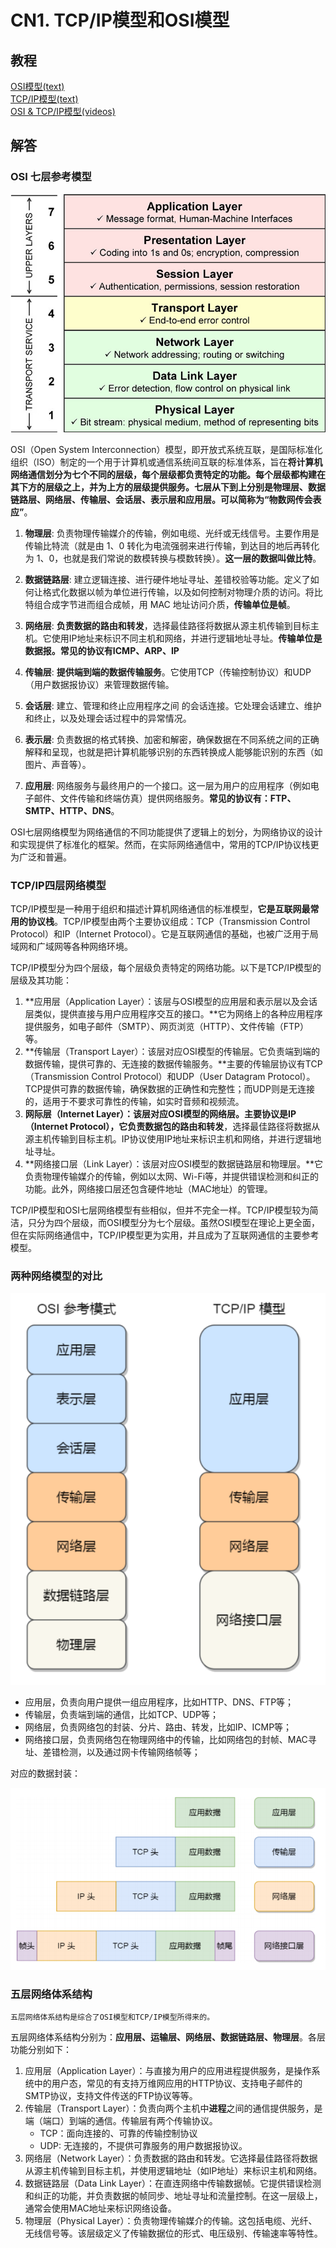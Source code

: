 # CN1. TCP/IP模型和OSI模型   
   

## 教程  
  
[OSI模型(text)](https://www.geeksforgeeks.org/open-systems-interconnection-model-osi/)  
[TCP/IP模型(text)](https://www.geeksforgeeks.org/tcp-ip-model/?ref=lbp)  
[OSI & TCP/IP模型(videos)](https://www.youtube.com/playlist?list=PLBbU9-SUUCwUyqvfypPAHWOaDr7Wz4P6t)  

  
## 解答  

### OSI 七层参考模型  
  
![alt text](image1-en.png)  
  
OSI（Open System Interconnection）模型，即开放式系统互联，是国际标准化组织（ISO）制定的⼀个用于计算机或通信系统间互联的标准体系，旨在**将计算机网络通信划分为七个不同的层级，每个层级都负责特定的功能。每个层级都构建在其下方的层级之上，并为上方的层级提供服务。七层从下到上分别是物理层、数据链路层、网络层、传输层、会话层、表示层和应用层。可以简称为“物数网传会表应”**。

1.  **物理层**: 负责物理传输媒介的传输，例如电缆、光纤或无线信号。主要作用是传输比特流（就是由 1、0 转化为电流强弱来进行传输，到达目的地后再转化为 1、0，也就是我们常说的数模转换与模数转换）。**这一层的数据叫做比特**。

2. **数据链路层**: 建立逻辑连接、进行硬件地址寻址、差错校验等功能。定义了如何让格式化数据以帧为单位进行传输，以及如何控制对物理介质的访问。将⽐特组合成字节进⽽组合成帧，用 MAC 地址访问介质，**传输单位是帧**。

3.  **网络层**:  **负责数据的路由和转发**，选择最佳路径将数据从源主机传输到目标主机。它使用IP地址来标识不同主机和网络，并进行逻辑地址寻址。**传输单位是数据报。常见的协议有ICMP、ARP、IP**

4.  **传输层**: **提供端到端的数据传输服务**。它使用TCP（传输控制协议）和UDP（用户数据报协议）来管理数据传输。

5. **会话层**: 建立、管理和终止应用程序之间 的会话连接。它处理会话建立、维护和终止，以及处理会话过程中的异常情况。

6. **表示层**: 负责数据的格式转换、加密和解密，确保数据在不同系统之间的正确解释和呈现，也就是把计算机能够识别的东西转换成⼈能够能识别的东西（如图⽚、声音等）。
 
7. **应用层**:  网络服务与最终用户的⼀个接口。这⼀层为用户的应用程序（例如电子邮件、文件传输和终端仿真）提供网络服务。**常见的协议有：FTP、SMTP、HTTP、DNS**。  
  
OSI七层网络模型为网络通信的不同功能提供了逻辑上的划分，为网络协议的设计和实现提供了标准化的框架。然⽽，在实际网络通信中，常用的TCP/IP协议栈更为⼴泛和普遍。 
  

### TCP/IP四层网络模型

TCP/IP模型是⼀种用于组织和描述计算机网络通信的标准模型，**它是互联网最常用的协议栈**。TCP/IP模型由两个主要协议组成：TCP（Transmission Control Protocol）和IP（Internet Protocol）。它是互联网通信的基础，也被⼴泛用于局域网和⼴域网等各种网络环境。  

TCP/IP模型分为四个层级，每个层级负责特定的网络功能。以下是TCP/IP模型的层级及其功能：  

1. **应用层（Application Layer）：该层与OSI模型的应用层和表示层以及会话层类似，提供直接与用户应用程序交互的接口。**它为网络上的各种应用程序提供服务，如电子邮件（SMTP）、网页浏览（HTTP）、文件传输（FTP）等。
2. **传输层（Transport Layer）：该层对应OSI模型的传输层。它负责端到端的数据传输，提供可靠的、无连接的数据传输服务。**主要的传输层协议有TCP（Transmission Control Protocol）和UDP（User Datagram Protocol）。TCP提供可靠的数据传输，确保数据的正确性和完整性；⽽UDP则是无连接的，适用于不要求可靠性的传输，如实时音频和视频流。
3. **网际层（Internet Layer）：该层对应OSI模型的网络层。主要协议是IP（Internet Protocol），它负责数据包的路由和转发**，选择最佳路径将数据从源主机传输到目标主机。IP协议使用IP地址来标识主机和网络，并进行逻辑地址寻址。
4. **网络接口层（Link Layer）：该层对应OSI模型的数据链路层和物理层。**它负责物理传输媒介的传输，例如以太网、Wi-Fi等，并提供错误检测和纠正的功能。此外，网络接口层还包含硬件地址（MAC地址）的管理。  

TCP/IP模型和OSI七层网络模型有些相似，但并不完全⼀样。TCP/IP模型较为简洁，只分为四个层级，⽽OSI模型分为七个层级。虽然OSI模型在理论上更全面，但在实际网络通信中，TCP/IP模型更为实用，并且成为了互联网通信的主要参考模型。


### 两种网络模型的对比

![alt text](image2-cn.png)
  
- 应用层，负责向用户提供一组应用程序，比如HTTP、DNS、FTP等；
- 传输层，负责端到端的通信，比如TCP、UDP等；
- 网络层，负责网络包的封装、分片、路由、转发，比如IP、ICMP等；
- 网络接口层，负责网络包在物理网络中的传输，比如网络包的封帧、MAC寻址、差错检测，以及通过网卡传输网络帧等；  

对应的数据封装：  
  
![alt text](image3-cn.png)


### 五层网络体系结构  
  
    五层网络体系结构是综合了OSI模型和TCP/IP模型所得来的。

五层网络体系结构分别为：**应用层、运输层、网络层、数据链路层、物理层**。各层功能分别如下：  

1. 应用层（Application Layer）：与直接为用户的应用进程提供服务，是操作系统中的用户态，常见的有支持万维网应用的HTTP协议、支持电子邮件的SMTP协议，支持文件传送的FTP协议等等。
2. 传输层（Transport Layer）：负责向两个主机中**进程**之间的通信提供服务，是端（端口）到端的通信。传输层有两个传输协议。
    - TCP：面向连接的、可靠的传输控制协议
    - UDP: 无连接的，不提供可靠服务的用户数据报协议。
3. 网络层（Network Layer）：负责数据的路由和转发。它选择最佳路径将数据从源主机传输到目标主机，并使用逻辑地址（如IP地址）来标识主机和网络。
4. 数据链路层（Data Link Layer）：在直连网络中传输数据帧。它提供错误检测和纠正的功能，并负责数据的帧同步、地址寻址和流量控制。在这⼀层级上，通常会使用MAC地址来标识网络设备。
5. 物理层（Physical Layer）：负责物理传输媒介的传输。这包括电缆、光纤、无线信号等。该层级定义了传输数据位的形式、电压级别、传输速率等特性。